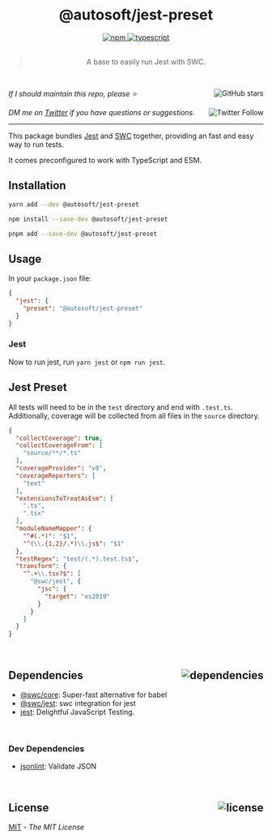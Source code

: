 <!--BEGIN HEADER-->
<div id="top" align="center">
  <h1>@autosoft/jest-preset</h1>
  <a href="https://npmjs.com/package/@autosoft/jest-preset">
    <img alt="npm" src="https://img.shields.io/npm/v/@autosoft/jest-preset.svg">
  </a>
  <a href="https://github.com/autosoftoss/jest-preset">
    <img alt="typescript" src="https://img.shields.io/github/languages/top/autosoftoss/jest-preset.svg">
  </a>
</div>

<br />

<blockquote align="center">A base to easily run Jest with SWC.</blockquote>

<br />

_If I should maintain this repo, please ⭐️_
<a href="https://github.com/autosoftoss/jest-preset">
  <img align="right" alt="GitHub stars" src="https://img.shields.io/github/stars/autosoftoss/jest-preset?label=%E2%AD%90%EF%B8%8F&style=social">
</a>

_DM me on [Twitter](https://twitter.com/bconnorwhite) if you have questions or suggestions._
<a href="https://twitter.com/bconnorwhite">
  <img align="right" alt="Twitter Follow" src="https://img.shields.io/twitter/url?label=%40bconnorwhite&style=social&url=https%3A%2F%2Ftwitter.com%2Fbconnorwhite">
</a>

---
<!--END HEADER-->

This package bundles [Jest](https://jestjs.io/) and [SWC](https://swc.rs/) together, providing an fast and easy way to run tests.

It comes preconfigured to work with TypeScript and ESM.

## Installation

```sh
yarn add --dev @autosoft/jest-preset
```

```sh
npm install --save-dev @autosoft/jest-preset
```

```sh
pnpm add --save-dev @autosoft/jest-preset
```

## Usage

In your `package.json` file:

```json
{
  "jest": {
    "preset": "@autosoft/jest-preset"
  }
}
```

### Jest

Now to run jest, run `yarn jest` or `npm run jest`.

## Jest Preset

All tests will need to be in the `test` directory and end with `.test.ts`. Additionally, coverage will be collected from all files in the `source` directory.

```json
{
  "collectCoverage": true,
  "collectCoverageFrom": [
    "source/**/*.ts"
  ],
  "coverageProvider": "v8",
  "coverageReporters": [
    "text"
  ],
  "extensionsToTreatAsEsm": [
    ".ts",
    ".tsx"
  ],
  "moduleNameMapper": {
    "^#(.*)": "$1",
    "^(\\.{1,2}/.*)\\.js$": "$1"
  },
  "testRegex": "test/(.*).test.ts$",
  "transform": {
    "^.+\\.tsx?$": [
      "@swc/jest", {
        "jsc": {
          "target": "es2019"
        }
      }
    ]
  }
}
```

<!--BEGIN FOOTER-->

<br />

<h2 id="dependencies">Dependencies<a href="https://www.npmjs.com/package/@autosoft/jest-preset?activeTab=dependencies"><img align="right" alt="dependencies" src="https://img.shields.io/librariesio/release/npm/@autosoft/jest-preset.svg"></a></h2>

- [@swc/core](https://www.npmjs.com/package/@swc/core): Super-fast alternative for babel
- [@swc/jest](https://www.npmjs.com/package/@swc/jest): swc integration for jest
- [jest](https://www.npmjs.com/package/jest): Delightful JavaScript Testing.

<br />

<h3>Dev Dependencies</h3>

- [jsonlint](https://www.npmjs.com/package/jsonlint): Validate JSON

<br />

<h2 id="license">License <a href="https://opensource.org/licenses/MIT"><img align="right" alt="license" src="https://img.shields.io/npm/l/@autosoft/jest-preset.svg"></a></h2>

[MIT](https://opensource.org/licenses/MIT) - _The MIT License_
<!--END FOOTER-->

